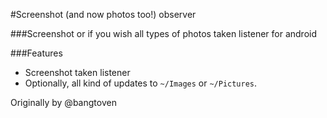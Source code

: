 #Screenshot (and now photos too!) observer

###Screenshot or if you wish all types of photos taken listener for android

###Features
- Screenshot taken listener
- Optionally, all kind of updates to `~/Images` or `~/Pictures`.

Originally by @bangtoven

